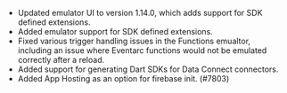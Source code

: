 - Updated emulator UI to version 1.14.0, which adds support for SDK defined extensions.
- Added emulator support for SDK defined extensions.
- Fixed various trigger handling issues in the Functions emualtor, including an issue where Eventarc functions would not be emulated correctly after a reload.
- Added support for generating Dart SDKs for Data Connect connectors.
- Added App Hosting as an option for firebase init. (#7803)
